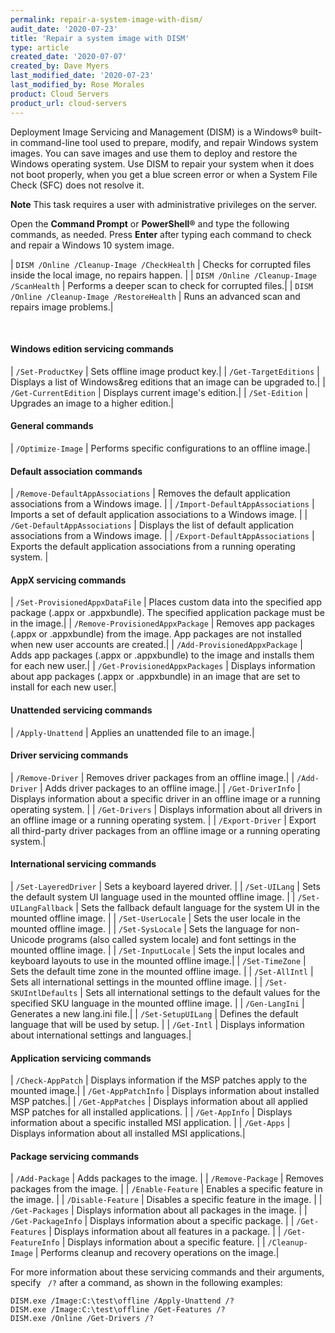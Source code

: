 ```yaml
---
permalink: repair-a-system-image-with-dism/
audit_date: '2020-07-23'
title: 'Repair a system image with DISM'
type: article
created_date: '2020-07-07'
created_by: Dave Myers
last_modified_date: '2020-07-23'
last_modified_by: Rose Morales
product: Cloud Servers
product_url: cloud-servers
---
```


Deployment Image Servicing and Management (DISM) is a Windows&reg; built-in
command-line tool used to prepare, modify, and repair Windows system images.
You can save images and use them to deploy and restore the Windows operating
system. Use DISM to repair your system when it does not boot properly, when you get
a blue screen error or when a System File Check (SFC) does not resolve it.

**Note** This task requires a user with administrative privileges on the server.

Open the **Command Prompt** or **PowerShell&reg;** and type the following commands, as needed.
Press **Enter** after typing each command to check and repair a Windows 10 system image.

 | `DISM /Online /Cleanup-Image /CheckHealth`    | Checks for corrupted files inside the local image, no repairs happen. |
 | `DISM /Online /Cleanup-Image /ScanHealth`     | Performs a deeper scan to check for corrupted files.|
 | `DISM /Online /Cleanup-Image /RestoreHealth`  | Runs an advanced scan and repairs image problems.|

<br>

#### Windows edition servicing commands

  | `/Set-ProductKey`     | Sets offline image product key.|
  | `/Get-TargetEditions` | Displays a list of Windows&reg editions that an image can be upgraded to.|
  | `/Get-CurrentEdition` | Displays current image's edition.|
  | `/Set-Edition`        | Upgrades an image to a higher edition.|

#### General commands

  | `/Optimize-Image`    | Performs specific configurations to an offline image.|

#### Default association commands

  | `/Remove-DefaultAppAssociations`   | Removes the default application associations from a Windows image. |
  | `/Import-DefaultAppAssociations`   | Imports a set of default application associations to a Windows image. |
  | `/Get-DefaultAppAssociations`      | Displays the list of default application associations from a Windows image. |
  | `/Export-DefaultAppAssociations`   | Exports the default application associations from a running operating system. |

#### AppX servicing commands

  | `/Set-ProvisionedAppxDataFile`   | Places custom data into the specified app package (.appx or .appxbundle). The specified application package must be in the image.|
  | `/Remove-ProvisionedAppxPackage` | Removes app packages (.appx or .appxbundle) from the image. App packages are not installed when new user accounts are created.|
  | `/Add-ProvisionedAppxPackage`    | Adds app packages (.appx or .appxbundle) to the image and installs them for each new user.|
  | `/Get-ProvisionedAppxPackages`   | Displays information about app packages (.appx or .appxbundle) in an image that are set to install for each new user.|

#### Unattended servicing commands

  | `/Apply-Unattend`        | Applies an unattended file to an image.|

#### Driver servicing commands

  | `/Remove-Driver`         | Removes driver packages from an offline image.|
  | `/Add-Driver`            | Adds driver packages to an offline image.|
  | `/Get-DriverInfo`        | Displays information about a specific driver in an offline image or a running operating system. |
  | `/Get-Drivers`           | Displays information about all drivers in an offline image or a running operating system. |
  | `/Export-Driver`         | Export all third-party driver packages from an offline image or a running operating system.|

#### International servicing commands

  | `/Set-LayeredDriver`     | Sets a keyboard layered driver. |
  | `/Set-UILang`            | Sets the default system UI language used in the mounted offline image. |
  | `/Set-UILangFallback`    | Sets the fallback default language for the system UI in the mounted offline image. |
  | `/Set-UserLocale`        | Sets the user locale in the mounted offline image. |
  | `/Set-SysLocale`         | Sets the language for non-Unicode programs (also called system locale) and font settings in the mounted offline image. |
  | `/Set-InputLocale`       | Sets the input locales and keyboard layouts to use in the mounted offline image.|
  | `/Set-TimeZone`          | Sets the default time zone in the mounted offline image. |
  | `/Set-AllIntl`           | Sets all international settings in the mounted offline image. |
  | `/Set-SKUIntlDefaults`   | Sets all international settings to the default values for the specified SKU language in the mounted offline image. |
  | `/Gen-LangIni`           | Generates a new lang.ini file.|
  | `/Set-SetupUILang`       | Defines the default language that will be used by setup. |
  | `/Get-Intl`              | Displays information about international settings and languages.|

#### Application servicing commands

  | `/Check-AppPatch`         | Displays information if the MSP patches apply to the mounted image.|
  | `/Get-AppPatchInfo`       | Displays information about installed MSP patches.|
  | `/Get-AppPatches`         | Displays information about all applied MSP patches for all installed applications. |
  | `/Get-AppInfo`            | Displays information about a specific installed MSI application. |
  | `/Get-Apps`               | Displays information about all installed MSI applications.|

#### Package servicing commands

  | `/Add-Package`            | Adds packages to the image. |
  | `/Remove-Package`         | Removes packages from the image. |
  | `/Enable-Feature`         | Enables a  specific feature in the image. |
  | `/Disable-Feature`        | Disables a specific  feature in the image. |
  | `/Get-Packages`           | Displays information about all  packages in the image. |
  | `/Get-PackageInfo`        | Displays information about a  specific package. |
  | `/Get-Features`           | Displays information about all  features in a package. |
  | `/Get-FeatureInfo`        | Displays information about a  specific feature. |
  | `/Cleanup-Image`          | Performs cleanup and recovery  operations on the image.|

For more information about these servicing commands and their arguments, specify
` /?` after a command, as shown in the following examples:

    DISM.exe /Image:C:\test\offline /Apply-Unattend /?
    DISM.exe /Image:C:\test\offline /Get-Features /?
    DISM.exe /Online /Get-Drivers /?

